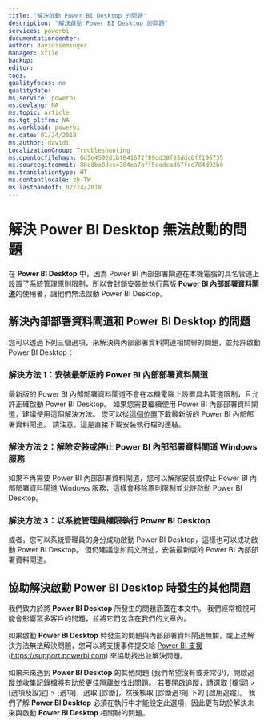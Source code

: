 ```yaml
---
title: "解決啟動 Power BI Desktop 的問題"
description: "解決啟動 Power BI Desktop 的問題"
services: powerbi
documentationcenter: 
author: davidiseminger
manager: kfile
backup: 
editor: 
tags: 
qualityfocus: no
qualitydate: 
ms.service: powerbi
ms.devlang: NA
ms.topic: article
ms.tgt_pltfrm: NA
ms.workload: powerbi
ms.date: 01/24/2018
ms.author: davidi
LocalizationGroup: Troubleshooting
ms.openlocfilehash: 6d5e4592d1bf041672f89dd38f03ddc6ff196735
ms.sourcegitcommit: 88c8ba8dee4384ea7bff5cedcad67fce784d92b0
ms.translationtype: HT
ms.contentlocale: zh-TW
ms.lasthandoff: 02/24/2018
---
```

# <a name="resolve-issues-when-power-bi-desktop-will-not-launch"></a>解決 Power BI Desktop 無法啟動的問題
在 **Power BI Desktop** 中，因為 Power BI 內部部署閘道在本機電腦的具名管道上設置了系統管理原則限制，所以會封鎖安裝並執行舊版 **Power BI 內部部署資料閘道**的使用者，讓他們無法啟動 Power BI Desktop。 

## <a name="resolve-issues-with-the-on-premises-data-gateway-and-power-bi-desktop"></a>解決內部部署資料閘道和 Power BI Desktop 的問題
您可以透過下列三個選項，來解決與內部部署資料閘道相關聯的問題，並允許啟動 Power BI Desktop：

### <a name="resolution-1-install-the-latest-version-of-power-bi-on-premises-data-gateway"></a>解決方法 1：安裝最新版的 Power BI 內部部署資料閘道
最新版的 Power BI 內部部署資料閘道不會在本機電腦上設置具名管道限制，且允許正確啟動 Power BI Desktop。 如果您需要繼續使用 Power BI 內部部署資料閘道，建議使用這個解決方法。 您可以從[這個位置](https://go.microsoft.com/fwlink/?LinkId=698863)下載最新版的 Power BI 內部部署資料閘道。 請注意，這是直接下載安裝執行檔的連結。

### <a name="resolution-2-uninstall-or-stop-the-power-bi-on-premises-data-gateway-windows-service"></a>解決方法 2：解除安裝或停止 Power BI 內部部署資料閘道 Windows 服務
如果不再需要 Power BI 內部部署資料閘道，您可以解除安裝或停止 Power BI 內部部署資料閘道 Windows 服務，這樣會移除原則限制並允許啟動 Power BI Desktop。

### <a name="resolution-3-run-power-bi-desktop-with-administrator-privilege"></a>解決方法 3：以系統管理員權限執行 Power BI Desktop
或者，您可以系統管理員的身分成功啟動 Power BI Desktop，這樣也可以成功啟動 Power BI Desktop。 但仍建議您如前文所述，安裝最新版的 Power BI 內部部署資料閘道。

## <a name="help-with-other-issues-when-launching-power-bi-desktop"></a>協助解決啟動 Power BI Desktop 時發生的其他問題
我們致力於將 **Power BI Desktop** 所發生的問題涵蓋在本文中。 我們經常檢視可能會影響眾多客戶的問題，並將它們包含在我們的文章內。

如果啟動 **Power BI Desktop** 時發生的問題與內部部署資料閘道無關，或上述解決方法無法解決問題，您可以將支援事件提交給 [Power BI 支援](https://support.powerbi.com) (https://support.powerbi.com) 來協助找出並解決問題。

如果未來遇到 **Power BI Desktop** 的其他問題 (我們希望沒有或非常少)，開啟追蹤並收集記錄檔將有助於更佳隔離並找出問題。 若要開啟追蹤，請選取 [檔案] > [選項及設定] > [選項]，選取 [診斷]，然後核取 [診斷選項] 下的 [啟用追蹤]。 我們了解 **Power BI Desktop** 必須在執行中才能設定此選項，因此更有助於解決未來與啟動 **Power BI Desktop** 相關聯的問題。

